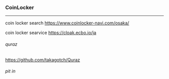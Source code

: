 ### CoinLocker
---
coin locker search
https://www.coinlocker-navi.com/osaka/

coin locker searvice
https://cloak.ecbo.io/ja

###### quraz
https://github.com/takagotch/Quraz

###### pit in


```
```

```
```

```
```


